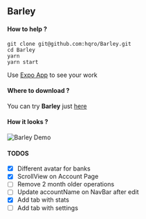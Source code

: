 ## Barley

#### How to help ?

```
git clone git@github.com:hqro/Barley.git
cd Barley
yarn
yarn start
```

Use [Expo App](https://expo.io) to see your work

#### Where to download ?

You can try **Barley** just [here](https://exp.host/@hqro/barley)

#### How it looks ?

![Barley Demo](https://github.com/hqro/Barley/blob/master/demo/barley-demo.png)

#### TODOS

 - [x] Different avatar for banks
 - [x] ScrollView on Account Page
 - [ ] Remove 2 month older operations
 - [ ] Update accountName on NavBar after edit
 - [x] Add tab with stats
 - [ ] Add tab with settings
